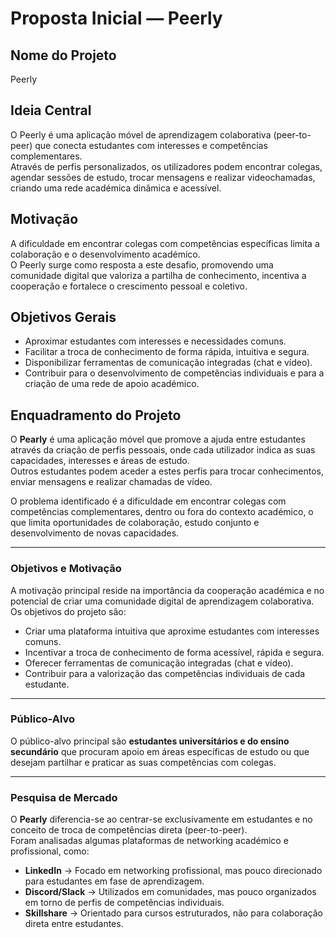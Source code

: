 # Proposta Inicial — Peerly

## Nome do Projeto
Peerly

## Ideia Central
O Peerly é uma aplicação móvel de aprendizagem colaborativa (peer-to-peer) que conecta estudantes com interesses e competências complementares.  
Através de perfis personalizados, os utilizadores podem encontrar colegas, agendar sessões de estudo, trocar mensagens e realizar videochamadas, criando uma rede académica dinâmica e acessível.

## Motivação
A dificuldade em encontrar colegas com competências específicas limita a colaboração e o desenvolvimento académico.  
O Peerly surge como resposta a este desafio, promovendo uma comunidade digital que valoriza a partilha de conhecimento, incentiva a cooperação e fortalece o crescimento pessoal e coletivo.

## Objetivos Gerais
- Aproximar estudantes com interesses e necessidades comuns.  
- Facilitar a troca de conhecimento de forma rápida, intuitiva e segura.  
- Disponibilizar ferramentas de comunicação integradas (chat e vídeo).  
- Contribuir para o desenvolvimento de competências individuais e para a criação de uma rede de apoio académico.

## Enquadramento do Projeto

O **Pearly** é uma aplicação móvel que promove a ajuda entre estudantes através da criação de perfis pessoais, onde cada utilizador indica as suas capacidades, interesses e áreas de estudo.  
Outros estudantes podem aceder a estes perfis para trocar conhecimentos, enviar mensagens e realizar chamadas de vídeo.

O problema identificado é a dificuldade em encontrar colegas com competências complementares, dentro ou fora do contexto académico, o que limita oportunidades de colaboração, estudo conjunto e desenvolvimento de novas capacidades.

---

### Objetivos e Motivação

A motivação principal reside na importância da cooperação académica e no potencial de criar uma comunidade digital de aprendizagem colaborativa.  
Os objetivos do projeto são:

- Criar uma plataforma intuitiva que aproxime estudantes com interesses comuns.  
- Incentivar a troca de conhecimento de forma acessível, rápida e segura.  
- Oferecer ferramentas de comunicação integradas (chat e vídeo).  
- Contribuir para a valorização das competências individuais de cada estudante.  

---

### Público-Alvo

O público-alvo principal são **estudantes universitários e do ensino secundário** que procuram apoio em áreas específicas de estudo ou que desejam partilhar e praticar as suas competências com colegas.

---

### Pesquisa de Mercado

O **Pearly** diferencia-se ao centrar-se exclusivamente em estudantes e no conceito de troca de competências direta (peer-to-peer).  
Foram analisadas algumas plataformas de networking académico e profissional, como:

- **LinkedIn** → Focado em networking profissional, mas pouco direcionado para estudantes em fase de aprendizagem.  
- **Discord/Slack** → Utilizados em comunidades, mas pouco organizados em torno de perfis de competências individuais.  
- **Skillshare** → Orientado para cursos estruturados, não para colaboração direta entre estudantes.  
